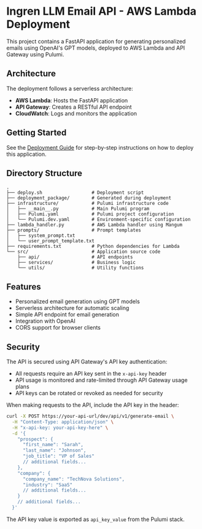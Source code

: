 # Ingren LLM Email API - AWS Lambda Deployment

This project contains a FastAPI application for generating personalized emails using OpenAI's GPT models, deployed to AWS Lambda and API Gateway using Pulumi.

## Architecture

The deployment follows a serverless architecture:

- **AWS Lambda**: Hosts the FastAPI application
- **API Gateway**: Creates a RESTful API endpoint
- **CloudWatch**: Logs and monitors the application

## Getting Started

See the [Deployment Guide](DEPLOYMENT.md) for step-by-step instructions on how to deploy this application.

## Directory Structure

```
.
├── deploy.sh                  # Deployment script
├── deployment_package/        # Generated during deployment
├── infrastructure/            # Pulumi infrastructure code
│   ├── __main__.py            # Main Pulumi program
│   ├── Pulumi.yaml            # Pulumi project configuration
│   └── Pulumi.dev.yaml        # Environment-specific configuration
├── lambda_handler.py          # AWS Lambda handler using Mangum
├── prompts/                   # Prompt templates
│   ├── system_prompt.txt       
│   └── user_prompt_template.txt
├── requirements.txt           # Python dependencies for Lambda
└── src/                       # Application source code
    ├── api/                   # API endpoints
    ├── services/              # Business logic
    └── utils/                 # Utility functions
```

## Features

- Personalized email generation using GPT models
- Serverless architecture for automatic scaling
- Simple API endpoint for email generation
- Integration with OpenAI
- CORS support for browser clients

## Security

The API is secured using API Gateway's API key authentication:

- All requests require an API key sent in the `x-api-key` header
- API usage is monitored and rate-limited through API Gateway usage plans
- API keys can be rotated or revoked as needed for security

When making requests to the API, include the API key in the header:

```bash
curl -X POST https://your-api-url/dev/api/v1/generate-email \
  -H "Content-Type: application/json" \
  -H "x-api-key: your-api-key-here" \
  -d '{
    "prospect": {
      "first_name": "Sarah",
      "last_name": "Johnson",
      "job_title": "VP of Sales"
      // additional fields...
    },
    "company": {
      "company_name": "TechNova Solutions",
      "industry": "SaaS"
      // additional fields...
    }
    // additional fields...
  }'
```

The API key value is exported as `api_key_value` from the Pulumi stack.